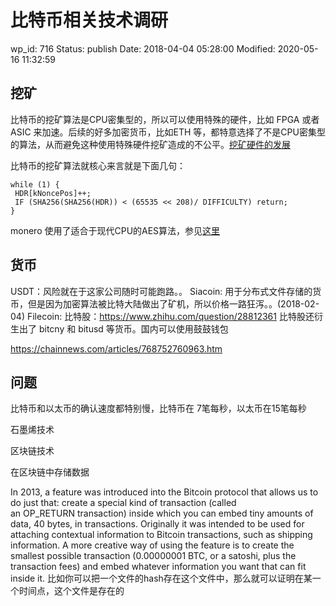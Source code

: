 # 比特币相关技术调研


wp_id: 716
Status: publish
Date: 2018-04-04 05:28:00
Modified: 2020-05-16 11:32:59


## 挖矿

比特币的挖矿算法是CPU密集型的，所以可以使用特殊的硬件，比如 FPGA 或者 ASIC 来加速。后续的好多加密货币，比如ETH 等，都特意选择了不是CPU密集型的算法，从而避免这种使用特殊硬件挖矿造成的不公平。[挖矿硬件的发展][1]

比特币的挖矿算法就核心来言就是下面几句：

```
while (1) {
 HDR[kNoncePos]++;
 IF (SHA256(SHA256(HDR)) < (65535 << 208)/ DIFFICULTY) return;
}
```

monero 使用了适合于现代CPU的AES算法，参见[这里][2]

## 货币

USDT：风险就在于这家公司随时可能跑路。。
Siacoin: 用于分布式文件存储的货币，但是因为加密算法被比特大陆做出了矿机，所以价格一路狂泻。。(2018-02-04)
Filecoin: 
比特股：https://www.zhihu.com/question/28812361
比特股还衍生出了 bitcny 和 bitusd 等货币。国内可以使用鼓鼓钱包

https://chainnews.com/articles/768752760963.htm

## 问题

比特币和以太币的确认速度都特别慢，比特币在 7笔每秒，以太币在15笔每秒

石墨烯技术

区块链技术

在区块链中存储数据

In 2013, a feature was introduced into the Bitcoin protocol that allows us to do just that: create a special kind of transaction (called an OP_RETURN transaction) inside which you can embed tiny amounts of data, 40 bytes, in transactions. Originally it was intended to be used for attaching contextual information to Bitcoin transactions, such as shipping information. A more creative way of using the feature is to create the smallest possible transaction (0.00000001 BTC, or a satoshi, plus the transaction fees) and embed whatever information you want that can fit inside it. 比如你可以把一个文件的hash存在这个文件中，那么就可以证明在某一个时间点，这个文件是存在的


[1]: http://cseweb.ucsd.edu/~mbtaylor/papers/Taylor_Bitcoin_IEEE_Computer_2017.pdf
[2]: https://monero.stackexchange.com/questions/1110/where-can-i-find-a-description-of-the-cryptonight-hash-algorithm
[3]: http://joel.mn/post/104755282493/the-shared-data-layer-of-the-blockchain
